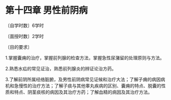# 第十四章 男性前阴病

〔自学时数〕6学时

〔面授时数〕2学时

〔目的要求〕

1.掌握囊痈的治疗，掌握前列腺的检查方法，掌握急性尿潴留的处理原则与方法。

2.熟悉水疝的常见证治，熟悉前列腺炎的辨证论治方药。

3.了解前阴所属经络脏腑，及男性前阴病常见证候和治疗大法；了解子痈的病因病机和急慢性的治疗方法；了解子痰与其他睾丸疾病的区别、囊痈的特点、脱囊的性质和特点、阴茎痰核的病因及其治疗方药；了解血精的病因及其治疗方法。
